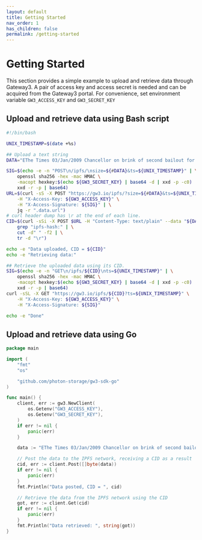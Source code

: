 ```yaml
---
layout: default
title: Getting Started
nav_order: 1
has_children: false
permalink: /getting-started
---
```


# Getting Started

This section provides a simple example to upload and retrieve data through Gateway3.
A pair of access key and access secret is needed and can be acquired from the Gateway3 portal.
For convenience, set environment variable `GW3_ACCESS_KEY` and `GW3_SECRET_KEY`

## Upload and retrieve data using Bash script

```bash
#!/bin/bash

UNIX_TIMESTAMP=$(date +%s)

## Upload a text string
DATA="EThe Times 03/Jan/2009 Chancellor on brink of second bailout for banks"

SIG=$(echo -e -n "POST\n/ipfs/\nsize=${#DATA}&ts=${UNIX_TIMESTAMP}" | \
    openssl sha256 -hex -mac HMAC \
    -macopt hexkey:$(echo ${GW3_SECRET_KEY} | base64 -d | xxd -p -c0) | \
    xxd -r -p | base64)
URL=$(curl -sS -X POST "https://gw3.io/ipfs/?size=${#DATA}&ts=${UNIX_TIMESTAMP}" \
    -H "X-Access-Key: ${GW3_ACCESS_KEY}" \
    -H "X-Access-Signature: ${SIG}" | \
    jq -r ".data.url")
# curl header dump has \r at the end of each line.
CID=$(curl -sSi -X POST $URL -H "Content-Type: text/plain" --data "${DATA}" | \
    grep "ipfs-hash:" | \
    cut -d" " -f2 | \
    tr -d "\r")

echo -e "Data uploaded, CID = ${CID}"
echo -e "Retrieving data:"

## Retrieve the uploaded data using its CID.
SIG=$(echo -e -n "GET\n/ipfs/${CID}\nts=${UNIX_TIMESTAMP}" | \
    openssl sha256 -hex -mac HMAC \
    -macopt hexkey:$(echo ${GW3_SECRET_KEY} | base64 -d | xxd -p -c0) | \
    xxd -r -p | base64)
curl -sSL -X GET "https://gw3.io/ipfs/${CID}?ts=${UNIX_TIMESTAMP}" \
    -H "X-Access-Key: ${GW3_ACCESS_KEY}" \
    -H "X-Access-Signature: ${SIG}"

echo -e "Done"
```

## Upload and retrieve data using Go

```go
package main

import (
	"fmt"
	"os"

	"github.com/photon-storage/gw3-sdk-go"
)

func main() {
	client, err := gw3.NewClient(
		os.Getenv("GW3_ACCESS_KEY"),
		os.Getenv("GW3_SECRET_KEY"),
	)
	if err != nil {
		panic(err)
	}

	data := "EThe Times 03/Jan/2009 Chancellor on brink of second bailout for banks"

	// Post the data to the IPFS network, receiving a CID as a result
	cid, err := client.Post([]byte(data))
	if err != nil {
		panic(err)
	}
	fmt.Println("Data posted, CID = ", cid)

	// Retrieve the data from the IPFS network using the CID
	got, err := client.Get(cid)
	if err != nil {
		panic(err)
	}
	fmt.Println("Data retrieved: ", string(got))
}
```
